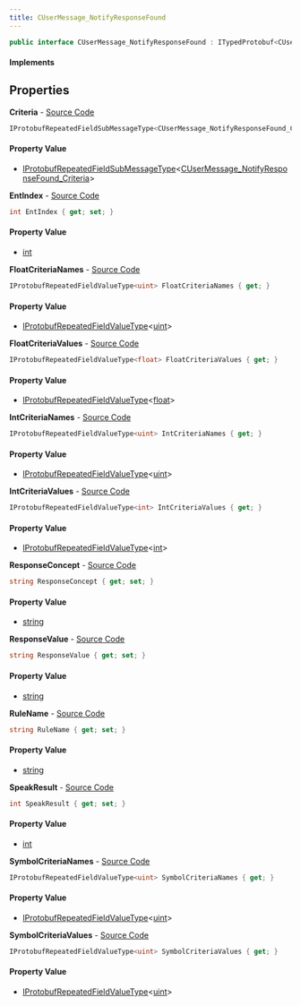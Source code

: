 ```yaml
---
title: CUserMessage_NotifyResponseFound
---
```


```csharp
public interface CUserMessage_NotifyResponseFound : ITypedProtobuf<CUserMessage_NotifyResponseFound>, INativeHandle, INetMessage<CUserMessage_NotifyResponseFound>, IDisposable
```

#### Implements

## Properties

**Criteria** - [Source Code](https://github.com/swiftly-solution/swiftlys2/blob/master/managed/src/SwiftlyS2.Generated/Protobufs/Interfaces/CUserMessage_NotifyResponseFound.cs#L30)

```csharp
IProtobufRepeatedFieldSubMessageType<CUserMessage_NotifyResponseFound_Criteria> Criteria { get; }
```

#### Property Value

- [IProtobufRepeatedFieldSubMessageType](/docs/api/shared/netmessages/iprotobufrepeatedfieldsubmessagetype-1)<[CUserMessage_NotifyResponseFound_Criteria](/docs/api/shared/protobufdefinitions/cusermessage_notifyresponsefound_criteria)>

**EntIndex** - [Source Code](https://github.com/swiftly-solution/swiftlys2/blob/master/managed/src/SwiftlyS2.Generated/Protobufs/Interfaces/CUserMessage_NotifyResponseFound.cs#L18)

```csharp
int EntIndex { get; set; }
```

#### Property Value

- [int](https://learn.microsoft.com/dotnet/api/system.int32)

**FloatCriteriaNames** - [Source Code](https://github.com/swiftly-solution/swiftlys2/blob/master/managed/src/SwiftlyS2.Generated/Protobufs/Interfaces/CUserMessage_NotifyResponseFound.cs#L39)

```csharp
IProtobufRepeatedFieldValueType<uint> FloatCriteriaNames { get; }
```

#### Property Value

- [IProtobufRepeatedFieldValueType](/docs/api/shared/netmessages/iprotobufrepeatedfieldvaluetype-1)<[uint](https://learn.microsoft.com/dotnet/api/system.uint32)>

**FloatCriteriaValues** - [Source Code](https://github.com/swiftly-solution/swiftlys2/blob/master/managed/src/SwiftlyS2.Generated/Protobufs/Interfaces/CUserMessage_NotifyResponseFound.cs#L42)

```csharp
IProtobufRepeatedFieldValueType<float> FloatCriteriaValues { get; }
```

#### Property Value

- [IProtobufRepeatedFieldValueType](/docs/api/shared/netmessages/iprotobufrepeatedfieldvaluetype-1)<[float](https://learn.microsoft.com/dotnet/api/system.single)>

**IntCriteriaNames** - [Source Code](https://github.com/swiftly-solution/swiftlys2/blob/master/managed/src/SwiftlyS2.Generated/Protobufs/Interfaces/CUserMessage_NotifyResponseFound.cs#L33)

```csharp
IProtobufRepeatedFieldValueType<uint> IntCriteriaNames { get; }
```

#### Property Value

- [IProtobufRepeatedFieldValueType](/docs/api/shared/netmessages/iprotobufrepeatedfieldvaluetype-1)<[uint](https://learn.microsoft.com/dotnet/api/system.uint32)>

**IntCriteriaValues** - [Source Code](https://github.com/swiftly-solution/swiftlys2/blob/master/managed/src/SwiftlyS2.Generated/Protobufs/Interfaces/CUserMessage_NotifyResponseFound.cs#L36)

```csharp
IProtobufRepeatedFieldValueType<int> IntCriteriaValues { get; }
```

#### Property Value

- [IProtobufRepeatedFieldValueType](/docs/api/shared/netmessages/iprotobufrepeatedfieldvaluetype-1)<[int](https://learn.microsoft.com/dotnet/api/system.int32)>

**ResponseConcept** - [Source Code](https://github.com/swiftly-solution/swiftlys2/blob/master/managed/src/SwiftlyS2.Generated/Protobufs/Interfaces/CUserMessage_NotifyResponseFound.cs#L27)

```csharp
string ResponseConcept { get; set; }
```

#### Property Value

- [string](https://learn.microsoft.com/dotnet/api/system.string)

**ResponseValue** - [Source Code](https://github.com/swiftly-solution/swiftlys2/blob/master/managed/src/SwiftlyS2.Generated/Protobufs/Interfaces/CUserMessage_NotifyResponseFound.cs#L24)

```csharp
string ResponseValue { get; set; }
```

#### Property Value

- [string](https://learn.microsoft.com/dotnet/api/system.string)

**RuleName** - [Source Code](https://github.com/swiftly-solution/swiftlys2/blob/master/managed/src/SwiftlyS2.Generated/Protobufs/Interfaces/CUserMessage_NotifyResponseFound.cs#L21)

```csharp
string RuleName { get; set; }
```

#### Property Value

- [string](https://learn.microsoft.com/dotnet/api/system.string)

**SpeakResult** - [Source Code](https://github.com/swiftly-solution/swiftlys2/blob/master/managed/src/SwiftlyS2.Generated/Protobufs/Interfaces/CUserMessage_NotifyResponseFound.cs#L51)

```csharp
int SpeakResult { get; set; }
```

#### Property Value

- [int](https://learn.microsoft.com/dotnet/api/system.int32)

**SymbolCriteriaNames** - [Source Code](https://github.com/swiftly-solution/swiftlys2/blob/master/managed/src/SwiftlyS2.Generated/Protobufs/Interfaces/CUserMessage_NotifyResponseFound.cs#L45)

```csharp
IProtobufRepeatedFieldValueType<uint> SymbolCriteriaNames { get; }
```

#### Property Value

- [IProtobufRepeatedFieldValueType](/docs/api/shared/netmessages/iprotobufrepeatedfieldvaluetype-1)<[uint](https://learn.microsoft.com/dotnet/api/system.uint32)>

**SymbolCriteriaValues** - [Source Code](https://github.com/swiftly-solution/swiftlys2/blob/master/managed/src/SwiftlyS2.Generated/Protobufs/Interfaces/CUserMessage_NotifyResponseFound.cs#L48)

```csharp
IProtobufRepeatedFieldValueType<uint> SymbolCriteriaValues { get; }
```

#### Property Value

- [IProtobufRepeatedFieldValueType](/docs/api/shared/netmessages/iprotobufrepeatedfieldvaluetype-1)<[uint](https://learn.microsoft.com/dotnet/api/system.uint32)>

